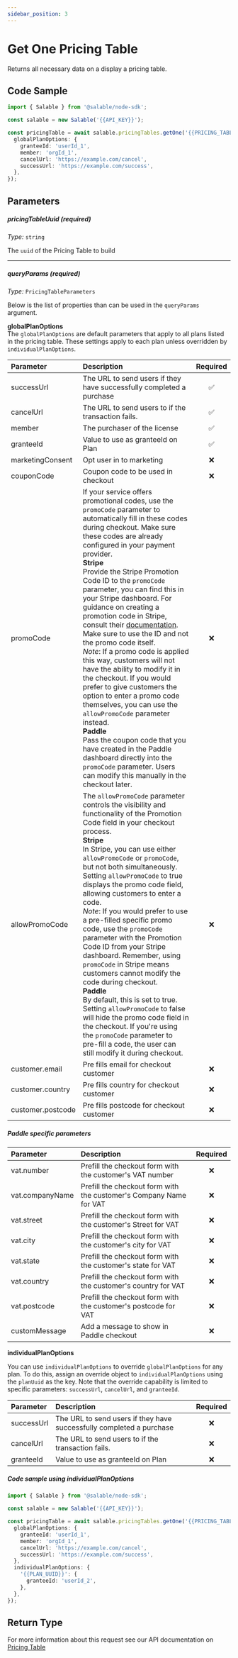 ```yaml
---
sidebar_position: 3
---
```


# Get One Pricing Table

Returns all necessary data on a display a pricing table.

## Code Sample

```typescript
import { Salable } from '@salable/node-sdk';

const salable = new Salable('{{API_KEY}}');

const pricingTable = await salable.pricingTables.getOne('{{PRICING_TABLE_UUID}}', {
  globalPlanOptions: {
    granteeId: 'userId_1',
    member: 'orgId_1',
    cancelUrl: 'https://example.com/cancel',
    successUrl: 'https://example.com/success',
  },
});
```

## Parameters

##### pricingTableUuid (_required_)

_Type:_ `string`

The `uuid` of the Pricing Table to build

---

##### queryParams (_required_)

_Type:_ `PricingTableParameters`

Below is the list of properties than can be used in the `queryParams` argument.

**globalPlanOptions**  
The `globalPlanOptions` are default parameters that apply to all plans listed in the pricing table. These settings apply to each plan unless overridden by `individualPlanOptions`.

| **Parameter**     | **Description**                                                                                                                                                                                                                                                                                                                                                                                                                                                                                                                                                                                                                                                                                                                                                                                                                                                                                                                                                                         | **Required** |
| :---------------- | :-------------------------------------------------------------------------------------------------------------------------------------------------------------------------------------------------------------------------------------------------------------------------------------------------------------------------------------------------------------------------------------------------------------------------------------------------------------------------------------------------------------------------------------------------------------------------------------------------------------------------------------------------------------------------------------------------------------------------------------------------------------------------------------------------------------------------------------------------------------------------------------------------------------------------------------------------------------------------------------- | :----------: |
| successUrl        | The URL to send users if they have successfully completed a purchase                                                                                                                                                                                                                                                                                                                                                                                                                                                                                                                                                                                                                                                                                                                                                                                                                                                                                                                    |      ✅      |
| cancelUrl         | The URL to send users to if the transaction fails.                                                                                                                                                                                                                                                                                                                                                                                                                                                                                                                                                                                                                                                                                                                                                                                                                                                                                                                                      |      ✅      |
| member            | The purchaser of the license                                                                                                                                                                                                                                                                                                                                                                                                                                                                                                                                                                                                                                                                                                                                                                                                                                                                                                                                                            |      ✅      |
| granteeId         | Value to use as granteeId on Plan                                                                                                                                                                                                                                                                                                                                                                                                                                                                                                                                                                                                                                                                                                                                                                                                                                                                                                                                                       |      ✅      |
| marketingConsent  | Opt user in to marketing                                                                                                                                                                                                                                                                                                                                                                                                                                                                                                                                                                                                                                                                                                                                                                                                                                                                                                                                                                |      ❌      |
| couponCode        | Coupon code to be used in checkout                                                                                                                                                                                                                                                                                                                                                                                                                                                                                                                                                                                                                                                                                                                                                                                                                                                                                                                                                      |      ❌      |
| promoCode         | If your service offers promotional codes, use the `promoCode` parameter to automatically fill in these codes during checkout. Make sure these codes are already configured in your payment provider.<br/>**Stripe**<br/>Provide the Stripe Promotion Code ID to the `promoCode` parameter, you can find this in your Stripe dashboard. For guidance on creating a promotion code in Stripe, consult their [documentation](https://stripe.com/docs/billing/subscriptions/coupons). Make sure to use the ID and not the promo code itself.<br/>_Note_: If a promo code is applied this way, customers will not have the ability to modify it in the checkout. If you would prefer to give customers the option to enter a promo code themselves, you can use the `allowPromoCode` parameter instead.<br/>**Paddle**<br/>Pass the coupon code that you have created in the Paddle dashboard directly into the `promoCode` parameter. Users can modify this manually in the checkout later. |      ❌      |
| allowPromoCode    | The `allowPromoCode` parameter controls the visibility and functionality of the Promotion Code field in your checkout process.<br/>**Stripe**<br/>In Stripe, you can use either `allowPromoCode` or `promoCode`, but not both simultaneously. Setting `allowPromoCode` to true displays the promo code field, allowing customers to enter a code.<br/>_Note_: If you would prefer to use a pre-filled specific promo code, use the `promoCode` parameter with the Promotion Code ID from your Stripe dashboard. Remember, using `promoCode` in Stripe means customers cannot modify the code during checkout.<br/>**Paddle**<br/>By default, this is set to true. Setting `allowPromoCode` to false will hide the promo code field in the checkout. If you're using the `promoCode` parameter to pre-fill a code, the user can still modify it during checkout.                                                                                                                         |      ❌      |
| customer.email    | Pre fills email for checkout customer                                                                                                                                                                                                                                                                                                                                                                                                                                                                                                                                                                                                                                                                                                                                                                                                                                                                                                                                                   |      ❌      |
| customer.country  | Pre fills country for checkout customer                                                                                                                                                                                                                                                                                                                                                                                                                                                                                                                                                                                                                                                                                                                                                                                                                                                                                                                                                 |      ❌      |
| customer.postcode | Pre fills postcode for checkout customer                                                                                                                                                                                                                                                                                                                                                                                                                                                                                                                                                                                                                                                                                                                                                                                                                                                                                                                                                |      ❌      |

##### Paddle specific parameters

| Parameter       | Description                                                        | Required |
| :-------------- | :----------------------------------------------------------------- | :------: |
| vat.number      | Prefill the checkout form with the customer's VAT number           |    ❌    |
| vat.companyName | Prefill the checkout form with the customer's Company Name for VAT |    ❌    |
| vat.street      | Prefill the checkout form with the customer's Street for VAT       |    ❌    |
| vat.city        | Prefill the checkout form with the customer's city for VAT         |    ❌    |
| vat.state       | Prefill the checkout form with the customer's state for VAT        |    ❌    |
| vat.country     | Prefill the checkout form with the customer's country for VAT      |    ❌    |
| vat.postcode    | Prefill the checkout form with the customer's postcode for VAT     |    ❌    |
| customMessage   | Add a message to show in Paddle checkout                           |    ❌    |

**individualPlanOptions**

You can use `individualPlanOptions` to override `globalPlanOptions` for any plan. To do this, assign an override object to `individualPlanOptions` using the `planUuid` as the key. Note that the override capability is limited to specific parameters: `successUrl`, `cancelUrl`, and `granteeId`.

| **Parameter** | **Description**                                                      | **Required** |
| :------------ | :------------------------------------------------------------------- | :----------: |
| successUrl    | The URL to send users if they have successfully completed a purchase |      ❌      |
| cancelUrl     | The URL to send users to if the transaction fails.                   |      ❌      |
| granteeId     | Value to use as granteeId on Plan                                    |      ❌      |

##### Code sample using individualPlanOptions

```typescript
import { Salable } from '@salable/node-sdk';

const salable = new Salable('{{API_KEY}}');

const pricingTable = await salable.pricingTables.getOne('{{PRICING_TABLE_UUID}}', {
  globalPlanOptions: {
    granteeId: 'userId_1',
    member: 'orgId_1',
    cancelUrl: 'https://example.com/cancel',
    successUrl: 'https://example.com/success',
  },
  individualPlanOptions: {
    '{{PLAN_UUID}}': {
      granteeId: 'userId_2',
    },
  },
});
```

## Return Type

For more information about this request see our API documentation on [Pricing Table](https://docs.salable.app/api#tag/Pricing-Tables/operation/getPricingTableByUuid)
